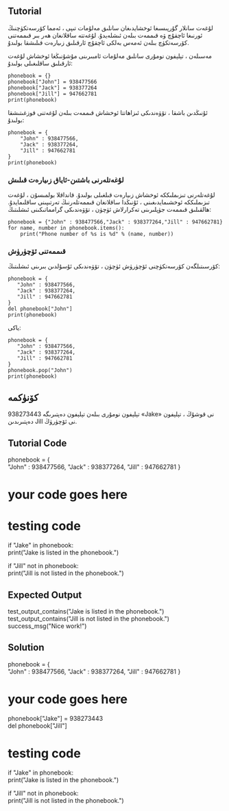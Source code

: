Tutorial
--------

لۇغەت سانلار گۇرپىسىغا ئوخشايدىغان سانلىق مەلۇمات تىپى ، ئەمما كۆرسەتكۈچنىڭ ئورنىغا ئاچقۇچ ۋە قىممەت بىلەن ئىشلەيدۇ. لۇغەتتە ساقلانغان ھەر بىر قىممەتنى كۆرسەتكۈچ بىلەن ئەمەس بەلكى ئاچقۇچ ئارقىلىق زىيارەت قىلىشقا بولىدۇ.

مەسىلەن ، تېلېفون نومۇرى سانلىق مەلۇمات ئامبىرىنى مۇشۇنىڭغا ئوخشاش لۇغەت ئارقىلىق ساقلىغىلى بولىدۇ:

    phonebook = {}
    phonebook["John"] = 938477566
    phonebook["Jack"] = 938377264
    phonebook["Jill"] = 947662781
    print(phonebook)

ئۇنىڭدىن باشقا ، تۆۋەندىكى ئىزاھاتتا ئوخشاش قىممەت بىلەن لۇغەتنى قوزغىتىشقا بولىدۇ:

    phonebook = {
        "John" : 938477566,
        "Jack" : 938377264,
        "Jill" : 947662781
    }
    print(phonebook)

### لۇغەتلەرنى باشتىن-ئاياق زىيارەت قىلىش

لۇغەتلەرنى تىزىملىككە ئوخشاش زىيارەت قىلغىلى بولىدۇ. قانداقلا بولمىسۇن ، لۇغەت تىزىملىككە ئوخشىمايدىغىنى ، ئۇنىڭدا ساقلانغان قىممەتلەرنىڭ تەرتىپىنى ساقلىمايدۇ. ھالقىلىق قىممەت جۈپلىرىنى تەكرارلاش ئۈچۈن ، تۆۋەندىكى گرامماتىكىنى ئىشلىتىڭ:
    
    phonebook = {"John" : 938477566,"Jack" : 938377264,"Jill" : 947662781}
    for name, number in phonebook.items():
        print("Phone number of %s is %d" % (name, number))

### قىممەتنى ئۆچۈرۈش

كۆرسىتىلگەن كۆرسەتكۈچنى ئۆچۈرۈش ئۈچۈن ، تۆۋەندىكى ئۇسۇلدىن بىرىنى ئىشلىتىڭ:
    
    phonebook = {
       "John" : 938477566,
       "Jack" : 938377264,
       "Jill" : 947662781
    }
    del phonebook["John"]
    print(phonebook)

ياكى:
    
    phonebook = {
       "John" : 938477566,
       "Jack" : 938377264,
       "Jill" : 947662781
    }
    phonebook.pop("John")
    print(phonebook)


كۆنۈكمە
--------

938273443 تېلېفون نومۇرى بىلەن تېلېفون دەپتىرىگە «Jake» نى قوشۇڭ ، تېلېفون دەپتىرىدىن Jill نى ئۆچۈرۈڭ.

Tutorial Code
-------------

phonebook = {  
    "John" : 938477566,
    "Jack" : 938377264,
    "Jill" : 947662781
}  
# your code goes here

# testing code
if "Jake" in phonebook:  
    print("Jake is listed in the phonebook.")
    
if "Jill" not in phonebook:      
    print("Jill is not listed in the phonebook.")  


Expected Output
---------------

test_output_contains("Jake is listed in the phonebook.")
test_output_contains("Jill is not listed in the phonebook.")
success_msg("Nice work!")

Solution
--------

phonebook = {  
    "John" : 938477566,
    "Jack" : 938377264,
    "Jill" : 947662781
}  

# your code goes here
phonebook["Jake"] = 938273443  
del phonebook["Jill"]  

# testing code
if "Jake" in phonebook:  
    print("Jake is listed in the phonebook.")
    
if "Jill" not in phonebook:      
    print("Jill is not listed in the phonebook.")  
